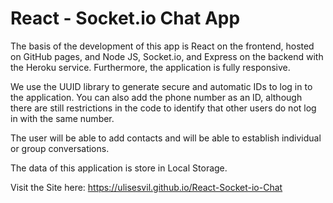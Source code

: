 # React - Socket.io Chat App

The basis of the development of this app is React on the frontend, hosted on GitHub pages, and Node JS, Socket.io, and Express on the backend with the Heroku service. Furthermore, the application is fully responsive.

We use the UUID library to generate secure and automatic IDs to log in to the application. You can also add the phone number as an ID, although there are still restrictions in the code to identify that other users do not log in with the same number.

The user will be able to add contacts and will be able to establish individual or group conversations.

The data of this application is store in Local Storage.

Visit the Site here: https://ulisesvil.github.io/React-Socket-io-Chat
